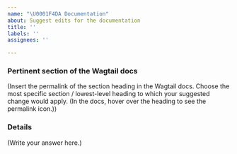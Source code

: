 ```yaml
---
name: "\U0001F4DA Documentation"
about: Suggest edits for the documentation
title: ''
labels: ''
assignees: ''

---
```


<!--
  Summarise the documentation change you’re suggesting in the Issue title.
-->

### Pertinent section of the Wagtail docs

<!--
  Copy the section link here.
-->

(Insert the permalink of the section heading in the Wagtail docs. Choose the most specific section / lowest-level heading to which your suggested change would apply. (In the docs, hover over the heading to see the permalink icon.))

### Details

<!--
  Provide a clear and concise description of what you want to happen.
-->

(Write your answer here.)

<!--
  If you're suggesting a very specific change to the documentation, feel free to directly submit a pull request.
-->

